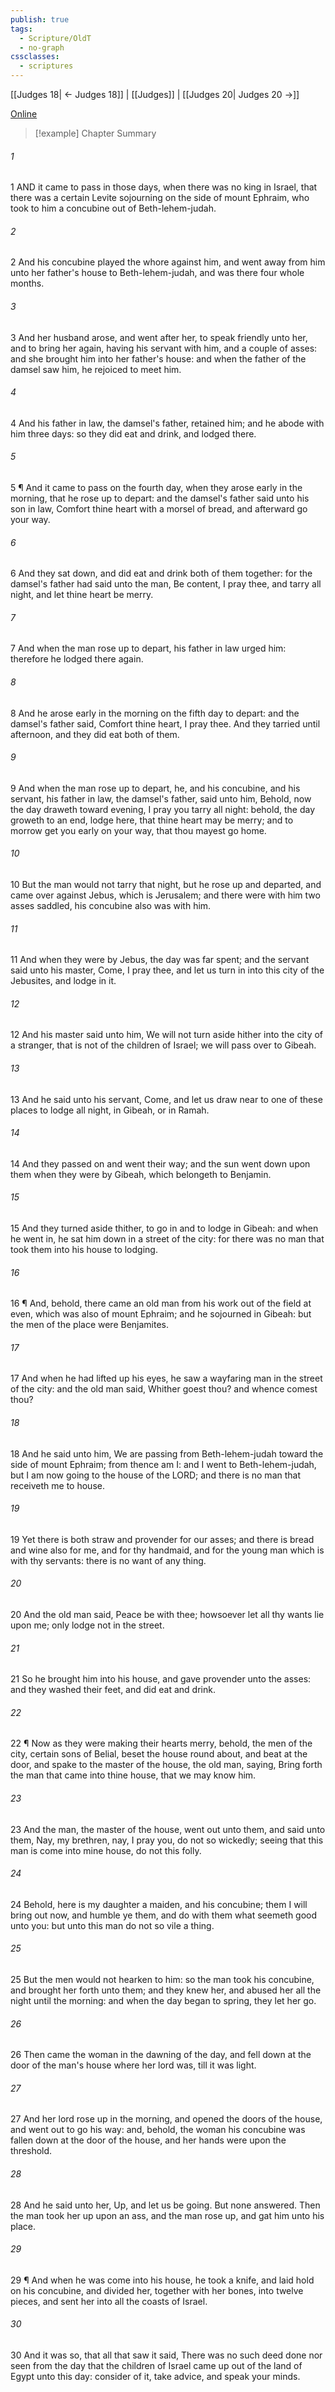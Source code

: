 ```yaml
---
publish: true
tags:
  - Scripture/OldT
  - no-graph
cssclasses:
  - scriptures
---
```

[[Judges 18| ← Judges 18]] | [[Judges]] | [[Judges 20| Judges 20 →]]

[Online](https://churchofjesuschrist.org/study/scriptures/ot/judg/19?lang=eng)

>[!example] Chapter Summary
>
###### 1
1 AND it came to pass in those days, when there was no king in Israel, that there was a certain Levite sojourning on the side of mount Ephraim, who took to him a concubine out of Beth-lehem-judah.
###### 2
2 And his concubine played the whore against him, and went away from him unto her father's house to Beth-lehem-judah, and was there four whole months.
###### 3
3 And her husband arose, and went after her, to speak friendly unto her, and to bring her again, having his servant with him, and a couple of asses: and she brought him into her father's house: and when the father of the damsel saw him, he rejoiced to meet him.
###### 4
4 And his father in law, the damsel's father, retained him; and he abode with him three days: so they did eat and drink, and lodged there.
###### 5
5 ¶ And it came to pass on the fourth day, when they arose early in the morning, that he rose up to depart: and the damsel's father said unto his son in law, Comfort thine heart with a morsel of bread, and afterward go your way.
###### 6
6 And they sat down, and did eat and drink both of them together: for the damsel's father had said unto the man, Be content, I pray thee, and tarry all night, and let thine heart be merry.
###### 7
7 And when the man rose up to depart, his father in law urged him: therefore he lodged there again.
###### 8
8 And he arose early in the morning on the fifth day to depart: and the damsel's father said, Comfort thine heart, I pray thee.  And they tarried until afternoon, and they did eat both of them.
###### 9
9 And when the man rose up to depart, he, and his concubine, and his servant, his father in law, the damsel's father, said unto him, Behold, now the day draweth toward evening, I pray you tarry all night: behold, the day groweth to an end, lodge here, that thine heart may be merry; and to morrow get you early on your way, that thou mayest go home.
###### 10
10 But the man would not tarry that night, but he rose up and departed, and came over against Jebus, which is Jerusalem; and there were with him two asses saddled, his concubine also was with him.
###### 11
11 And when they were by Jebus, the day was far spent; and the servant said unto his master, Come, I pray thee, and let us turn in into this city of the Jebusites, and lodge in it.
###### 12
12 And his master said unto him, We will not turn aside hither into the city of a stranger, that is not of the children of Israel; we will pass over to Gibeah.
###### 13
13 And he said unto his servant, Come, and let us draw near to one of these places to lodge all night, in Gibeah, or in Ramah.
###### 14
14 And they passed on and went their way; and the sun went down upon them when they were by Gibeah, which belongeth to Benjamin.
###### 15
15 And they turned aside thither, to go in and to lodge in Gibeah: and when he went in, he sat him down in a street of the city: for there was no man that took them into his house to lodging.
###### 16
16 ¶ And, behold, there came an old man from his work out of the field at even, which was also of mount Ephraim; and he sojourned in Gibeah: but the men of the place were Benjamites.
###### 17
17 And when he had lifted up his eyes, he saw a wayfaring man in the street of the city: and the old man said, Whither goest thou?  and whence comest thou?
###### 18
18 And he said unto him, We are passing from Beth-lehem-judah toward the side of mount Ephraim; from thence am I: and I went to Beth-lehem-judah, but I am now going to the house of the LORD; and there is no man that receiveth me to house.
###### 19
19 Yet there is both straw and provender for our asses; and there is bread and wine also for me, and for thy handmaid, and for the young man which is with thy servants: there is no want of any thing.
###### 20
20 And the old man said, Peace be with thee; howsoever let all thy wants lie upon me; only lodge not in the street.
###### 21
21 So he brought him into his house, and gave provender unto the asses: and they washed their feet, and did eat and drink.
###### 22
22 ¶ Now as they were making their hearts merry, behold, the men of the city, certain sons of Belial, beset the house round about, and beat at the door, and spake to the master of the house, the old man, saying, Bring forth the man that came into thine house, that we may know him.
###### 23
23 And the man, the master of the house, went out unto them, and said unto them, Nay, my brethren, nay, I pray you, do not so wickedly; seeing that this man is come into mine house, do not this folly.
###### 24
24 Behold, here is my daughter a maiden, and his concubine; them I will bring out now, and humble ye them, and do with them what seemeth good unto you: but unto this man do not so vile a thing.
###### 25
25 But the men would not hearken to him: so the man took his concubine, and brought her forth unto them; and they knew her, and abused her all the night until the morning: and when the day began to spring, they let her go.
###### 26
26 Then came the woman in the dawning of the day, and fell down at the door of the man's house where her lord was, till it was light.
###### 27
27 And her lord rose up in the morning, and opened the doors of the house, and went out to go his way: and, behold, the woman his concubine was fallen down at the door of the house, and her hands were upon the threshold.
###### 28
28 And he said unto her, Up, and let us be going.  But none answered.  Then the man took her up upon an ass, and the man rose up, and gat him unto his place.
###### 29
29 ¶ And when he was come into his house, he took a knife, and laid hold on his concubine, and divided her, together with her bones, into twelve pieces, and sent her into all the coasts of Israel.
###### 30
30 And it was so, that all that saw it said, There was no such deed done nor seen from the day that the children of Israel came up out of the land of Egypt unto this day: consider of it, take advice, and speak your minds.



